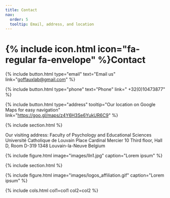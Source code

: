```yaml
---
title: Contact
nav:
  order: 5
  tooltip: Email, address, and location
---
```


# {% include icon.html icon="fa-regular fa-envelope" %}Contact

{%
  include button.html
  type="email"
  text="Email us"
  link="goffauxlab@gmail.com"
%}

{% 
  include button.html 
  type="phone" 
  text="Phone" 
  link=" +32(0)10473877" 
%} 

{%
  include button.html
  type="address"
  tooltip="Our location on Google Maps for easy navigation"
  link="https://goo.gl/maps/z4Y6H3Se6YukUR6C9"
%}

{% include section.html %}

Our visiting address: 
Faculty of Psychology and Educational Sciences
Université Catholique de Louvain
Place Cardinal Mercier 10
Third floor, Hall D, Room D-319
1348 Louvain-la-Neuve
Belgium


{%
  include figure.html
  image="images/lln1.jpg"
  caption="Lorem ipsum"
%}

{% include section.html %}

{%
  include figure.html
  image="images/logos_affiliation.gif"
  caption="Lorem ipsum"
%}

{% include cols.html col1=col1 col2=col2 %}
